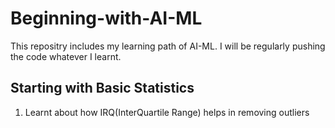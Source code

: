 # Beginning-with-AI-ML
This repositry includes my learning path of AI-ML. I will be regularly pushing the code whatever I learnt.
## Starting with Basic Statistics
1. Learnt about how IRQ(InterQuartile Range) helps in removing outliers
